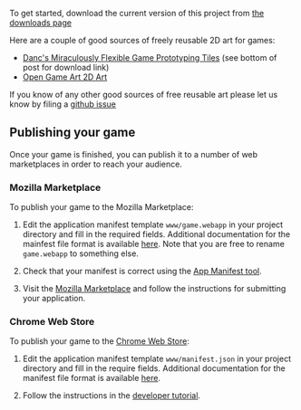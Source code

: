 To get started, download the current version of this project from
[the downloads page](https://github.com/mozilla/WebGameStub/downloads)

Here are a couple of good sources of freely reusable 2D art for games:

* [Danc's Miraculously Flexible Game Prototyping Tiles](http://www.lostgarden.com/2007/05/dancs-miraculously-flexible-game.html) (see bottom of post for download link)
* [Open Game Art 2D Art](http://opengameart.org/art-search-advanced?keys=&field_art_type_tid[]=9&field_art_tags_tid_op=and&field_art_tags_tid=&name=&sort_by=count&sort_order=DESC&Collection=)

If you know of any other good sources of free reusable art please let us know by
filing a [github issue](https://github.com/mozilla/WebGameStub/issues)

## Publishing your game

Once your game is finished, you can publish it to a number of web marketplaces in order to reach your audience.

### Mozilla Marketplace

To publish your game to the Mozilla Marketplace:

1. Edit the application manifest template `www/game.webapp` in your project directory and fill in the required fields. Additional documentation for the mainfest file format is available [here](https://developer.mozilla.org/en/Apps/Manifest). Note that you are free to rename `game.webapp` to something else.

2. Check that your manifest is correct using the [App Manifest tool](http://appmanifest.org/).

3. Visit the [Mozilla Marketplace](https://marketplace.mozilla.org/en-US/developers/) and follow the instructions for submitting your application.

### Chrome Web Store

To publish your game to the [Chrome Web Store]():

1. Edit the application manifest template `www/manifest.json` in your project directory and fill in the require fields. Additional documentation for the manifest file format is available [here](https://developers.google.com/chrome/apps/docs/developers_guide#manifest).

2. Follow the instructions in the [developer tutorial](https://developers.google.com/chrome/web-store/docs/get_started_simple).